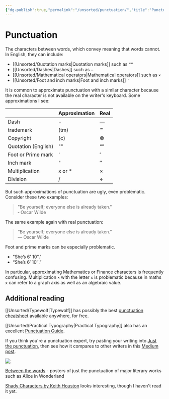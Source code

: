 ```yaml
---
{"dg-publish":true,"permalink":"/unsorted/punctuation/","title":"Punctuation","updated":"2023-01-31T12:17:58.515-08:00"}
---
```



# Punctuation

The characters between words, which convey meaning that words cannot. In English, they can include:

- [[Unsorted/Quotation marks\|Quotation marks]] such as  `“”`
- [[Unsorted/Dashes\|Dashes]] such as `—`
- [[Unsorted/Mathematical operators\|Mathematical operators]]  such as `×`
- [[Unsorted/Foot and inch marks\|Foot and inch marks]] `′`

It is common to approximate punctuation with a similar character because the real character is not available on the writer's keyboard. Some approximations I see:

|                     | Approximation | Real    |
| ------------------- | ------------- | ------- |
| Dash                | -             | —       |
| trademark           | (tm)          | ™       |
| Copyright           | (c)           | ©       |
| Quotation (English) | ""            | “”      |
| Foot or Prime mark  | '             | &prime; |
| Inch mark           | "             | &Prime; |
| Multiplication      | x or *        | ×       |
| Division            | /             | ÷       |

But such approximations of punctuation are ugly, even problematic. Consider these two examples:

> "Be yourself; everyone else is already taken."<br/>&hyphen; Oscar Wilde

The same example again with real punctuation:

> “Be yourself; everyone else is already taken.”<br/>― Oscar Wilde

Foot and prime marks can be especially problematic.
- "She’s 6' 10"."
- “She’s 6′ 10″.”

In particular, approximating Mathematics or Finance characters is frequently confusing. Multiplication `×` with the letter `x` is problematic because in maths `x` can refer to a graph axis as well as an algebraic value.

## Additional reading

[[Unsorted/Typewolf\|Typewolf]] has possibly the best [punctuation cheatsheet](https://www.typewolf.com/cheatsheet) available anywhere, for free.

[[Unsorted/Practical Typography\|Practical Typography]] also has an excellent [Punctuation Guide](https://practicaltypography.com/type-composition.html).

If you think you're a punctuation expert, try pasting your writing into [Just the punctuation](https://just-the-punctuation.glitch.me/), then see how it compares to other writers in this [Medium post](https://medium.com/creators-hub/what-i-learned-about-my-writing-by-seeing-only-the-punctuation-efd5334060b1).

![](https://www.c82.net/images/custom/between-the-words/large/alices-adventures-in-wonderland.jpg)

[Between the words](https://www.c82.net/work/?id=347) - posters of just the punctuation of major literary works such as Alice in Wonderland

[Shady Characters by Keith Houston](https://www.amazon.com/Shady-Characters-Punctuation-Symbols-Typographical/dp/0393064425) looks interesting, though I haven't read it yet.
